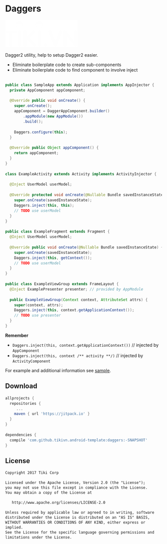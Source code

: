 Daggers
=======

![Logo](../logo.png)

Dagger2 utility, help to setup Dagger2 easier. 

 * Eliminate boilerplate code to create sub-components
 * Eliminate boilerplate code to find component to involve inject

```java

public class SampleApp extends Application implements AppInjector {
  private AppComponent appComponent;

  @Override public void onCreate() {
    super.onCreate();
    appComponent = DaggerAppComponent.builder()
        .appModule(new AppModule())
        .build();

    Daggers.configure(this);
  }

  @Override public Object appComponent() {
    return appComponent;
  }
}

class ExampleActivity extends Activity implements ActivityInjector {  
  
  @Inject UserModel userModel;
  
  @Override protected void onCreate(@Nullable Bundle savedInstanceState) {
    super.onCreate(savedInstanceState);
    Daggers.inject(this, this);
    // TODO use userModel
  }
}

public class ExampleFragment extends Fragment {
  @Inject UserModel userModel;

  @Override public void onCreate(@Nullable Bundle savedInstanceState) {
    super.onCreate(savedInstanceState);
    Daggers.inject(this, getContext());
    // TODO use userModel
  }
}

public class ExampleViewGroup extends FrameLayout {
  @Inject ExamplePresenter presenter; // provided by AppModule
  
  public ExampleViewGroup(Context context, AttributeSet attrs) {
    super(context, attrs);
    Daggers.inject(this, context.getApplicationContext());
    // TODO use presenter
  }
}

```

**Remember**

 * `Daggers.inject(this, context.getApplicationContext())` // injected by `AppComponent`
 * `Daggers.inject(this, context /** activity **/)` // injected by `ActivityComponent`

For example and additional information see [sample](../sample).

Download
--------

```groovy
allprojects {
  repositories {
	 ...
    maven { url 'https://jitpack.io' }
  }
}

dependencies {
  compile 'com.github.tikivn.android-template:daggers:-SNAPSHOT'
}
```

License
-------

    Copyright 2017 Tiki Corp

    Licensed under the Apache License, Version 2.0 (the "License");
    you may not use this file except in compliance with the License.
    You may obtain a copy of the License at

       http://www.apache.org/licenses/LICENSE-2.0

    Unless required by applicable law or agreed to in writing, software
    distributed under the License is distributed on an "AS IS" BASIS,
    WITHOUT WARRANTIES OR CONDITIONS OF ANY KIND, either express or implied.
    See the License for the specific language governing permissions and
    limitations under the License.
